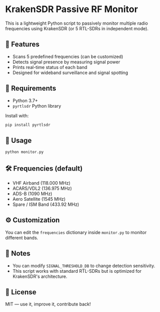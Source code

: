 # KrakenSDR Passive RF Monitor

This is a lightweight Python script to passively monitor multiple radio frequencies using KrakenSDR (or 5 RTL-SDRs in independent mode).

## 📡 Features

- Scans 5 predefined frequencies (can be customized)
- Detects signal presence by measuring signal power
- Prints real-time status of each band
- Designed for wideband surveillance and signal spotting

## 🔧 Requirements

- Python 3.7+
- `pyrtlsdr` Python library

Install with:

```bash
pip install pyrtlsdr
```

## 🚀 Usage

```bash
python monitor.py
```

## 🛠 Frequencies (default)

- VHF Airband (118.000 MHz)
- ACARS/VDL2 (136.975 MHz)
- ADS-B (1090 MHz)
- Aero Satellite (1545 MHz)
- Spare / ISM Band (433.92 MHz)

## ⚙️ Customization

You can edit the `frequencies` dictionary inside `monitor.py` to monitor different bands.

## 📘 Notes

- You can modify `SIGNAL_THRESHOLD_DB` to change detection sensitivity.
- This script works with standard RTL-SDRs but is optimized for KrakenSDR's architecture.

## 👾 License

MIT — use it, improve it, contribute back!
